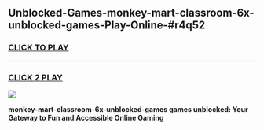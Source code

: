 
## Unblocked-Games-monkey-mart-classroom-6x-unblocked-games-Play-Online-#r4q52
<h3>
<a href="https://premium.freeplayer.one?title=monkey-mart-classroom-6x-unblocked-games&ref=27F">CLICK TO PLAY</a></h3>
<hr>

<h3>
<a href="https://premium.freeplayer.one?title=monkey-mart-classroom-6x-unblocked-games&ref=27F">CLICK 2 PLAY</a>
  
</h3>

<a href="https://premium.freeplayer.one?title=monkey-mart-classroom-6x-unblocked-games&ref=27F"><img src="https://clearcache.store/games.png"></a>


**monkey-mart-classroom-6x-unblocked-games games unblocked: Your Gateway to Fun and Accessible Online Gaming**

